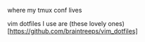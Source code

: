 where my tmux conf lives

vim dotfiles I use are (these lovely ones)[https://github.com/braintreeps/vim_dotfiles]

